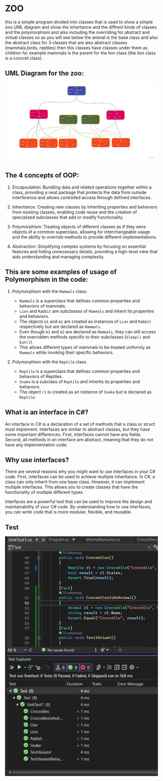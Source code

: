 # ZOO
this is  a simple program divided into classes that is used to show a simple zoo UML diagram and show the inhertance and the diffrent kinds of classes and the polymorphism and also including the overriding for abstract and virtual classes so as you will see below the animal is the base class and also the abstract class for 3 classes that are also abstract classes (mammals,birds, reptiles) then this classes have classes under them as children for example mammals is the parent for the lion class (the lion class is a concret class) .
## UML Diagram for the zoo:

![uml](https://github.com/abdarahman-shaheen/Lab06-Zoo/blob/master/Zoo-UML-interface.jpg)

## The 4 concepts of OOP:
1. Encapsulation: Bundling data and related operations together within a class, providing a neat package that protects the data from outside interference and allows controlled access through defined interfaces.

2. Inheritance: Creating new classes by inheriting properties and behaviors from existing classes, enabling code reuse and the creation of specialized subclasses that add or modify functionality.

3. Polymorphism: Treating objects of different classes as if they were objects of a common superclass, allowing for interchangeable usage and the ability to override methods to provide different implementations.

4. Abstraction: Simplifying complex systems by focusing on essential features and hiding unnecessary details, providing a high-level view that aids understanding and managing complexity.


## This are some examples of usage of Polymorphism in the code:
1. Polymorphism with the `Mammals` class:
   - `Mammals` is a superclass that defines common properties and behaviors of mammals.
   - `Lion` and `Rabbit` are subclasses of `Mammals` and inherit its properties and behaviors.
   - The objects `m1` and `m2` are created as instances of `Lion` and `Rabbit` respectively but are declared as `Mammals`.
   - Even though `m1` and `m2` are declared as `Mammals`, they can still access the overridden methods specific to their subclasses (`Sleep()` and `Eat()`).
   - This allows different types of mammals to be treated uniformly as `Mammals` while invoking their specific behaviors.

2. Polymorphism with the `Reptile` class.


   - `Reptile` is a superclass that defines common properties and behaviors of Reptiles.
   - `Snake` is a subclass of `Reptile` and inherits its properties and behaviors.
   - The object `r1` is created as an instance of `Snake` but is declared as `Reptile`.
  
## What is an interface in C#?

An interface in C# is a declaration of a set of methods that a class or struct must implement.
Interfaces are similar to abstract classes, but they have some important differences. First,
interfaces cannot have any fields. Second, all methods in an interface are abstract, meaning that they do not have any implementation code.

## Why use interfaces?

There are several reasons why you might want to use interfaces in your C# code. First, interfaces can be used to achieve multiple inheritance. In C#, a class can only inherit from one base class. However, it can implement multiple interfaces.
This allows you to create classes that have the functionality of multiple different types.

Interfaces are a powerful tool that can be used to improve the design and maintainability of your C# code. By understanding how to use interfaces, you can write code that is more modular, flexible, and reusable.

## Test
![Test](https://github.com/abdarahman-shaheen/Lab06-Zoo/blob/master/TestZooInterface.png)

